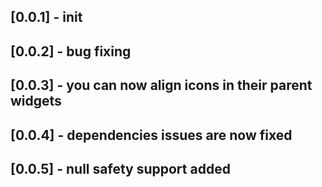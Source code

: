 ## [0.0.1] - init

## [0.0.2] - bug fixing
## [0.0.3] - you can now align icons in their parent widgets
## [0.0.4] - dependencies issues are now fixed
## [0.0.5] - null safety support added
